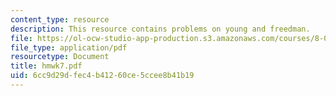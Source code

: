 ```yaml
---
content_type: resource
description: This resource contains problems on young and freedman.
file: https://ol-ocw-studio-app-production.s3.amazonaws.com/courses/8-01x-physics-i-classical-mechanics-with-an-experimental-focus-fall-2002/6cc9d29dfec4b41260ce5ccee8b41b19_hmwk7.pdf
file_type: application/pdf
resourcetype: Document
title: hmwk7.pdf
uid: 6cc9d29d-fec4-b412-60ce-5ccee8b41b19
---
```

